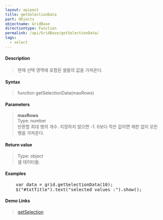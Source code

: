 ```yaml
---
layout: apipost
title: getSelectionData
part: Objects
objectname: GridBase
directiontype: Function
permalink: /api/GridBase/getSelectionData/
tags:
  - select
---
```



#### Description

> 현재 선택 영역에 포함된 셀들의 값을 가져온다.  

#### Syntax

> function getSelectionData(maxRows)  

#### Parameters

> **maxRows**  
> Type: number  
> 반환할 최대 행의 개수. 지정하지 않으면 -1. 0보다 작은 값이면 제한 없이 모든 행을 가져온다.  

#### Return value

> Type: object  
> 셀 데이터들.  

#### Examples 

<pre class="prettyprint">
    var data = grid.getSelectionData(10);
    $("#txtTitle").text("selected values :").show();
</pre>

#### Demo Links
> [getSelection](/api/GridBase/getSelection)

